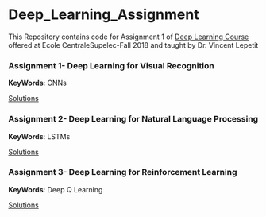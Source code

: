 # Deep_Learning_Assignment
This Repository contains code for Assignment 1 of [Deep Learning Course](https://www.labri.fr/perso/vlepetit/deep_learning_mva.php) offered at Ecole CentraleSupelec-Fall 2018 and taught by Dr. Vincent Lepetit

### Assignment 1- Deep Learning for Visual Recognition

__KeyWords__: CNNs

[Solutions](Assignment_1/Assignment_1.ipynb)
 
 ### Assignment 2- Deep Learning for Natural Language Processing
 
 __KeyWords__: LSTMs
 
 [Solutions](Assignment_2/nlp_project.ipynb)
 
 ### Assignment 3- Deep Learning for Reinforcement Learning
 
  __KeyWords__: Deep Q Learning
 
  [Solutions](Assignment_3/DQN_project_MVA.ipynb)
